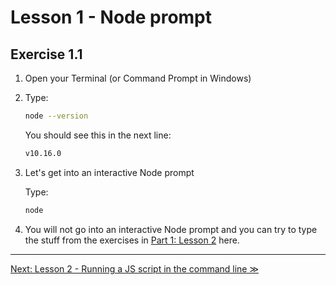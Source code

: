 # Lesson 1 - Node prompt

## Exercise 1.1

1. Open your Terminal (or Command Prompt in Windows)
2. Type:

    ```bash
    node --version
    ```
    
    You should see this in the next line:
    
    ```bash
    v10.16.0
    ```

3. Let's get into an interactive Node prompt

    Type:
    
    ```bash
    node
    ```

4. You will not go into an interactive Node prompt and you can try to type the stuff from the exercises in [Part 1: Lesson 2](../part1/lesson2.md) here.

---

[Next: Lesson 2 - Running a JS script in the command line ≫](lesson2.md)